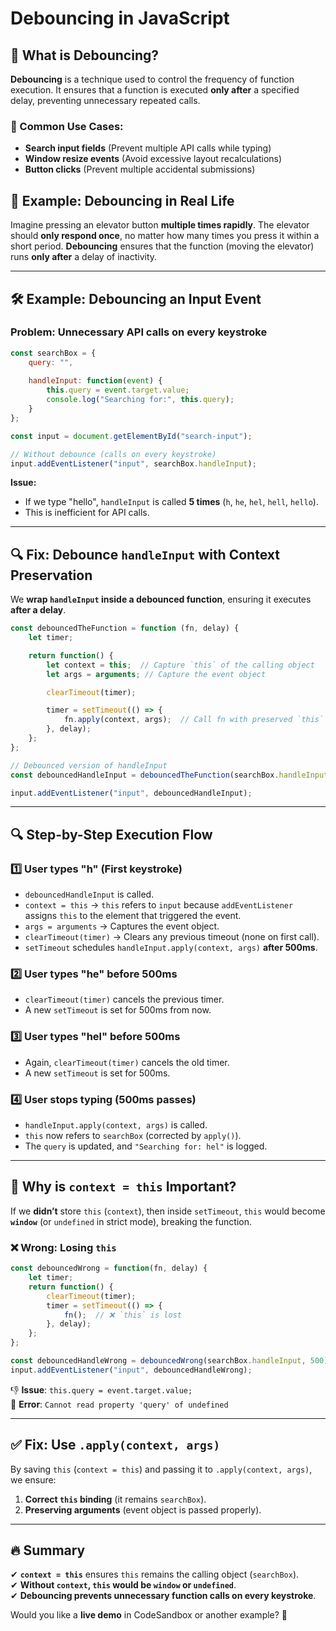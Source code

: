 # Debouncing in JavaScript

## 🔵 What is Debouncing?
**Debouncing** is a technique used to control the frequency of function execution. It ensures that a function is executed **only after** a specified delay, preventing unnecessary repeated calls.

### 📌 Common Use Cases:
- **Search input fields** (Prevent multiple API calls while typing)
- **Window resize events** (Avoid excessive layout recalculations)
- **Button clicks** (Prevent multiple accidental submissions)

## 🌟 Example: Debouncing in Real Life
Imagine pressing an elevator button **multiple times rapidly**. The elevator should **only respond once**, no matter how many times you press it within a short period. **Debouncing** ensures that the function (moving the elevator) runs **only after** a delay of inactivity.

---

## 🛠 Example: Debouncing an Input Event
### **Problem:** Unnecessary API calls on every keystroke
```javascript
const searchBox = {
    query: "",
    
    handleInput: function(event) {
        this.query = event.target.value;
        console.log("Searching for:", this.query);
    }
};

const input = document.getElementById("search-input");

// Without debounce (calls on every keystroke)
input.addEventListener("input", searchBox.handleInput);
```
**Issue:**
- If we type "hello", `handleInput` is called **5 times** (`h`, `he`, `hel`, `hell`, `hello`).
- This is inefficient for API calls.

---

## 🔍 Fix: Debounce `handleInput` with Context Preservation
We **wrap `handleInput` inside a debounced function**, ensuring it executes **after a delay**.

```javascript
const debouncedTheFunction = function (fn, delay) {
    let timer;

    return function() {
        let context = this;  // Capture `this` of the calling object
        let args = arguments; // Capture the event object

        clearTimeout(timer);

        timer = setTimeout(() => {
            fn.apply(context, args);  // Call fn with preserved `this` and arguments
        }, delay);
    };
};

// Debounced version of handleInput
const debouncedHandleInput = debouncedTheFunction(searchBox.handleInput, 500);

input.addEventListener("input", debouncedHandleInput);
```

---

## 🔍 Step-by-Step Execution Flow
### **1️⃣ User types "h" (First keystroke)**
- `debouncedHandleInput` is called.
- `context = this` → `this` refers to `input` because `addEventListener` assigns `this` to the element that triggered the event.
- `args = arguments` → Captures the event object.
- `clearTimeout(timer)` → Clears any previous timeout (none on first call).
- `setTimeout` schedules `handleInput.apply(context, args)` **after 500ms**.

### **2️⃣ User types "he" before 500ms**
- `clearTimeout(timer)` cancels the previous timer.
- A new `setTimeout` is set for 500ms from now.

### **3️⃣ User types "hel" before 500ms**
- Again, `clearTimeout(timer)` cancels the old timer.
- A new `setTimeout` is set for 500ms.

### **4️⃣ User stops typing (500ms passes)**
- `handleInput.apply(context, args)` is called.
- `this` now refers to `searchBox` (corrected by `apply()`).
- The `query` is updated, and `"Searching for: hel"` is logged.

---

## 🔑 Why is `context = this` Important?
If we **didn’t** store `this` (`context`), then inside `setTimeout`, `this` would become **`window`** (or `undefined` in strict mode), breaking the function.

### **❌ Wrong: Losing `this`**
```javascript
const debouncedWrong = function(fn, delay) {
    let timer;
    return function() {
        clearTimeout(timer);
        timer = setTimeout(() => {
            fn();  // ❌ `this` is lost
        }, delay);
    };
};

const debouncedHandleWrong = debouncedWrong(searchBox.handleInput, 500);
input.addEventListener("input", debouncedHandleWrong);
```
👎 **Issue**: `this.query = event.target.value;`  
🚨 **Error**: `Cannot read property 'query' of undefined`

---

## ✅ Fix: Use `.apply(context, args)`
By saving `this` (`context = this`) and passing it to `.apply(context, args)`, we ensure:
1. **Correct `this` binding** (it remains `searchBox`).
2. **Preserving arguments** (event object is passed properly).

---

## 🔥 Summary
✔ **`context = this`** ensures `this` remains the calling object (`searchBox`).  
✔ **Without `context`, `this` would be `window` or `undefined`**.  
✔ **Debouncing prevents unnecessary function calls on every keystroke**.  

Would you like a **live demo** in CodeSandbox or another example? 🚀

